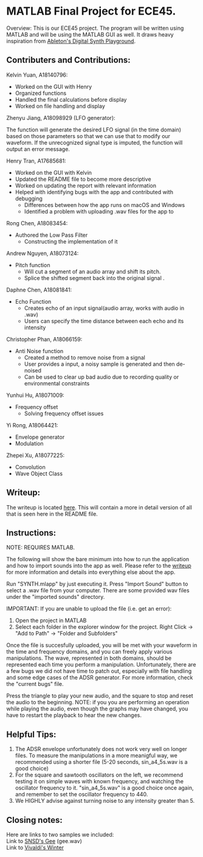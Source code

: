 # MATLAB Final Project for ECE45.
Overview:
This is our ECE45 project. The program will be written using MATLAB and will be using the MATLAB GUI as well. It draws heavy inspiration from [Ableton's Digital Synth Playground](https://learningsynths.ableton.com/en/playground).

## Contributers and Contributions:

Kelvin Yuan, A18140796:

* Worked on the GUI with Henry
* Organized functions
* Handled the final calculations before display
* Worked on file handling and display

Zhenyu Jiang, A18098929 (LFO generator):


The function will generate the desired LFO signal (in the time domain) based on those parameters so that we can use that to modify our waveform. If the unrecognized signal type is imputed, the function will output an error message. 


Henry Tran, A17685681:

* Worked on the GUI with Kelvin
* Updated the README file to become more descriptive
* Worked on updating the report with relevant information
* Helped with identifying bugs with the app and contributed with debugging
  - Differences between how the app runs on macOS and Windows
  - Identified a problem with uploading .wav files for the app to 


Rong Chen, A18083454:

* Authored the Low Pass Filter
  - Constructing the implementation of it

Andrew Nguyen, A18073124:

* Pitch function
  - Will cut a segment of an audio array and shift its pitch.<br>
  - Splice the shifted segment back into the original signal .<br>


Daphne Chen, A18081841:

* Echo Function
  - Creates echo of an input signal(audio array, works with audio in .wav)
  - Users can specify the time distance between each echo and its intensity


Christopher Phan, A18066159:

* Anti Noise function<br>
  - Created a method to remove noise from a signal
  - User provides a input, a noisy sample is generated and then de-noised
  - Can be used to clear up bad audio due to recording quality or environmental constraints

Yunhui Hu, A18071009:

* Frequency offset
  - Solving frequency offset issues

Yi Rong, A18064421:

* Envelope generator
* Modulation

Zhepei Xu, A18077225:
* Convolution
* Wave Object Class

## Writeup:
The writeup is located [here](https://docs.google.com/document/d/e/2PACX-1vQbeLiGtcSWIh8PIwu1w4pUH_zetZpARPXDrXkuVdp3Hq1xmoa-urR9AU4SDfVg0yl4pvSMpcZ1zmhr/pub). This will contain a more in detail version of all that is seen here in the README file.

## Instructions:
NOTE: REQUIRES MATLAB.

The following will show the bare minimum into how to run the application and how to import sounds into the app as well. Please refer to the [writeup](https://docs.google.com/document/d/e/2PACX-1vQbeLiGtcSWIh8PIwu1w4pUH_zetZpARPXDrXkuVdp3Hq1xmoa-urR9AU4SDfVg0yl4pvSMpcZ1zmhr/pub) for more information and details into everything else about the app.

Run "SYNTH.mlapp" by just executing it.
Press "Import Sound" button to select a .wav file from your computer. There are some provided wav files under the "imported sounds" directory.

IMPORTANT: If you are unable to upload the file (i.e. get an error):
1) Open the project in MATLAB
2) Select each folder in the explorer window for the project. Right Click -> "Add to Path" -> "Folder and Subfolders"

Once the file is succesfully uploaded, you will be met with your waveform in the time and frequency domains, and you can freely apply various manipulations.
The wave, represented in both domains, should be represented each time you perform a manipulation. Unfortunately, there are a few bugs we did not have time to patch out, especially with file handling and some edge cases of the ADSR generator. For more information, check the "current bugs" file.

Press the triangle to play your new audio, and the square to stop and reset the audio to the beginning. NOTE: if you you are performing an operation while playing the audio, even though the graphs may have changed, you have to restart the playback to hear the new changes.

## Helpful Tips:

1) The ADSR envelope unfortunately does not work very well on longer files. To measure the manipulations in a more meanigful way, we recommended using a shorter file (5-20 seconds, sin_a4_5s.wav is a good choice)
2) For the square and sawtooth oscillators on the left, we recommend testing it on simple waves with known frequency, and watching the oscillator frequency to it. "sin_a4_5s.wav" is a good choice once again, and remember to set the oscillator frequency to 440.
3) We HIGHLY advise against turning noise to any intensity greater than 5.

## Closing notes:
Here are links to two samples we included:<br>
Link to [SNSD's Gee](https://www.youtube.com/watch?v=12OHeq-qYwI) (gee.wav)<br>
Link to [Vivaldi's Winter](https://www.youtube.com/watch?v=nGdFHJXciAQ)<br>
